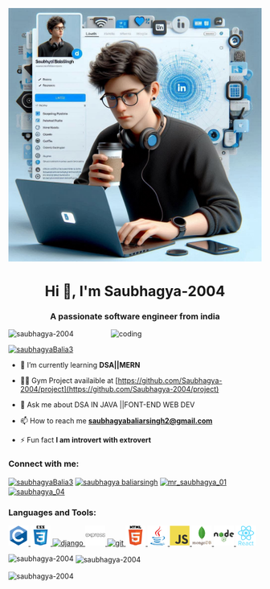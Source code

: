 ![logo](https://github.com/Saubhagya-2004/Saubhagya-2004/blob/main/linkedin.jpg)
<h1 align="center">Hi 👋, I'm Saubhagya-2004</h1>
<h3 align="center">A passionate software engineer from india</h3>
<img align="right" alt="coding" width="300" src="https://user-images.githubusercontent.com/55389276/140866485-8fb1c876-9a8f-4d6a-98dc-08c4981eaf70.gif">
<p align="left left"> <img src="https://komarev.com/ghpvc/?username=saubhagya-2004&label=Profile%20views&color=0e75b6&style=flat" alt="saubhagya-2004" /> </p>

<p align="left"> <a href="https://twitter.com/saubhagyaBalia3" target="blank"><img src="https://img.shields.io/twitter/follow/saubhagyaBalia3?logo=twitter&style=for-the-badge" alt="saubhagyaBalia3" /></a> </p>

- 🌱 I’m currently learning **DSA||MERN**

- 👨‍💻 Gym Project availaible at [https://github.com/Saubhagya-2004/project](https://github.com/Saubhagya-2004/project)
- 💬 Ask me about DSA IN JAVA ||FONT-END WEB DEV

- 📫 How to reach me **saubhagyabaliarsingh2@gmail.com**

- ⚡ Fun fact **I am introvert with extrovert**

<h3 align="left">Connect with me:</h3>
<p align="left">
<a href="https://twitter.com/saubhagyaBalia3" target="blank"><img align="center" src="https://raw.githubusercontent.com/rahuldkjain/github-profile-readme-generator/master/src/images/icons/Social/twitter.svg" alt="saubhagyaBalia3" height="30" width="40" /></a>
<a href="https://linkedin.com/in/saubhagya baliarsingh" target="blank"><img align="center" src="https://raw.githubusercontent.com/rahuldkjain/github-profile-readme-generator/master/src/images/icons/Social/linked-in-alt.svg" alt="saubhagya baliarsingh" height="30" width="40" /></a>
<a href="https://instagram.com/mr_saubhagya_01" target="blank"><img align="center" src="https://raw.githubusercontent.com/rahuldkjain/github-profile-readme-generator/master/src/images/icons/Social/instagram.svg" alt="mr_saubhagya_01" height="30" width="40" /></a>
<a href="https://www.leetcode.com/saubhagya_04" target="blank"><img align="center" src="https://raw.githubusercontent.com/rahuldkjain/github-profile-readme-generator/master/src/images/icons/Social/leet-code.svg" alt="saubhagya_04" height="30" width="40" /></a>
</p>

<h3 align="left">Languages and Tools:</h3>
<p align="left"> <a href="https://www.cprogramming.com/" target="_blank" rel="noreferrer"> <img src="https://raw.githubusercontent.com/devicons/devicon/master/icons/c/c-original.svg" alt="c" width="40" height="40"/> </a> <a href="https://www.w3schools.com/css/" target="_blank" rel="noreferrer"> <img src="https://raw.githubusercontent.com/devicons/devicon/master/icons/css3/css3-original-wordmark.svg" alt="css3" width="40" height="40"/> </a> <a href="https://www.djangoproject.com/" target="_blank" rel="noreferrer"> <img src="https://cdn.worldvectorlogo.com/logos/django.svg" alt="django" width="40" height="40"/> </a> <a href="https://expressjs.com" target="_blank" rel="noreferrer"> <img src="https://raw.githubusercontent.com/devicons/devicon/master/icons/express/express-original-wordmark.svg" alt="express" width="40" height="40"/> </a> <a href="https://git-scm.com/" target="_blank" rel="noreferrer"> <img src="https://www.vectorlogo.zone/logos/git-scm/git-scm-icon.svg" alt="git" width="40" height="40"/> </a> <a href="https://www.w3.org/html/" target="_blank" rel="noreferrer"> <img src="https://raw.githubusercontent.com/devicons/devicon/master/icons/html5/html5-original-wordmark.svg" alt="html5" width="40" height="40"/> </a> <a href="https://www.java.com" target="_blank" rel="noreferrer"> <img src="https://raw.githubusercontent.com/devicons/devicon/master/icons/java/java-original.svg" alt="java" width="40" height="40"/> </a> <a href="https://developer.mozilla.org/en-US/docs/Web/JavaScript" target="_blank" rel="noreferrer"> <img src="https://raw.githubusercontent.com/devicons/devicon/master/icons/javascript/javascript-original.svg" alt="javascript" width="40" height="40"/> </a> <a href="https://www.mongodb.com/" target="_blank" rel="noreferrer"> <img src="https://raw.githubusercontent.com/devicons/devicon/master/icons/mongodb/mongodb-original-wordmark.svg" alt="mongodb" width="40" height="40"/> </a> <a href="https://nodejs.org" target="_blank" rel="noreferrer"> <img src="https://raw.githubusercontent.com/devicons/devicon/master/icons/nodejs/nodejs-original-wordmark.svg" alt="nodejs" width="40" height="40"/> </a> <a href="https://reactjs.org/" target="_blank" rel="noreferrer"> <img src="https://raw.githubusercontent.com/devicons/devicon/master/icons/react/react-original-wordmark.svg" alt="react" width="40" height="40"/> </a> </p>



<p><img align="left" src="https://github-readme-stats.vercel.app/api/top-langs?username=saubhagya-2004&show_icons=true&locale=en&layout=compact" alt="saubhagya-2004" /></p>

<p>&nbsp;<img align="center" src="https://github-readme-stats.vercel.app/api?username=saubhagya-2004&show_icons=true&locale=en" alt="saubhagya-2004" /></p>

<p><img align="center" src="https://github-readme-streak-stats.herokuapp.com/?user=saubhagya-2004&" alt="saubhagya-2004" /></p>
